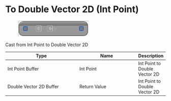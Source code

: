 # To Double Vector 2D (Int Point)

<div align="left" data-full-width="false">

<figure><img src="To_Double_Vector_2D_(Int_Point).png" alt=""><figcaption></figcaption></figure>

</div>

Cast from Int Point to Double Vector 2D

<table>
<thead><tr><th width="250">Type</th><th width="200">Name</th><th>Description</th></tr></thead>
<tbody>
<tr><td>Int Point Buffer</td><td>Int Point</td><td>Int Point to Double Vector 2D</td></tr>
<tr><td>Double Vector 2D Buffer</td><td>Return Value</td><td>Int Point to Double Vector 2D</td></tr>
</tbody>
</table>